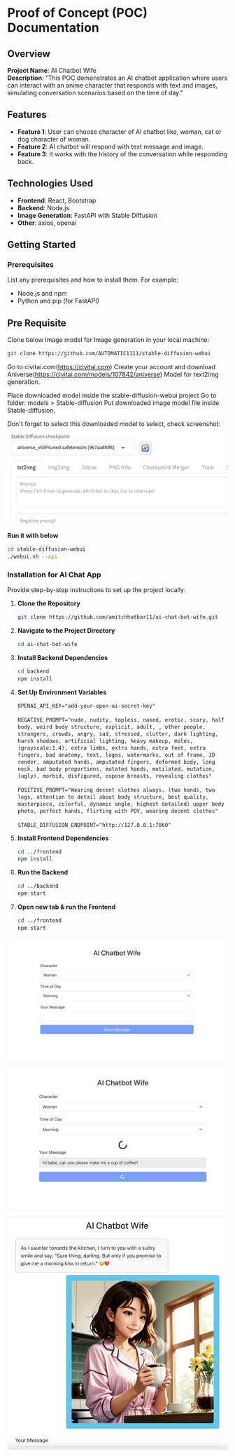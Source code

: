 # Proof of Concept (POC) Documentation

## Overview

**Project Name**: AI Chatbot Wife  
**Description**: “This POC demonstrates an AI chatbot application where users can interact with an anime character that responds with text and images, simulating conversation scenarios based on the time of day.”

## Features

- **Feature 1**: User can choose character of AI chatbot like, woman, cat or dog character of woman.
- **Feature 2**: AI chatbot will respond with text message and image.
- **Feature 3**: It works with the history of the conversation while responding back.

## Technologies Used

- **Frontend**: React, Bootstrap
- **Backend**: Node.js
- **Image Generation**: FastAPI with Stable Diffusion
- **Other**: axios, openai

## Getting Started

### Prerequisites

List any prerequisites and how to install them. For example:

- Node.js and npm
- Python and pip (for FastAPI)

## Pre Requisite

Clone below Image model for Image generation in your local machine:

```bash
git clone https://github.com/AUTOMATIC1111/stable-diffusion-webui
```

Go to civitai.com(https://civitai.com)
Create your account and download Aniverse(https://civitai.com/models/107842/aniverse) Model for text2img generation.

Place downloaded model inside the stable-diffusion-webui project
Go to folder: models > Stable-diffusion
Put downloaded image model file inside Stable-diffusion.

Don't forget to select this downloaded model to select, check screenshot:
![alt text](image-1.png)

**Run it with below**

```bash
cd stable-diffusion-webui
./webui.sh --api
```

### Installation for AI Chat App

Provide step-by-step instructions to set up the project locally:

1.  **Clone the Repository**

    ```bash
    git clone https://github.com/amitchhatbar11/ai-chat-bot-wife.git
    ```

2.  **Navigate to the Project Directory**

    ```bash
    cd ai-chat-bot-wife
    ```

3.  **Install Backend Dependencies**

    ```bash
    cd backend
    npm install
    ```

4.  **Set Up Environment Variables**

    ```env
    OPENAI_API_KEY="add-your-open-ai-secret-key"

    NEGATIVE_PROMPT="nude, nudity, topless, naked, erotic, scary, half body, weird body structure, explicit, adult, , other people, strangers, crowds, angry, sad, stressed, clutter, dark lighting, harsh shadows, artificial lighting, heavy makeup, moles, (grayscale:1.4), extra limbs, extra hands, extra feet, extra fingers, bad anatomy, text, logos, watermarks, out of frame, 3D render, amputated hands, amputated fingers, deformed body, long neck, bad body proportions, mutated hands, mutilated, mutation, (ugly), morbid, disfigured, expose breasts, revealing clothes"

    POSITIVE_PROMPT="Wearing decent clothes always. (two hands, two legs, attention to detail about body structure, best quality, masterpiece, colorful, dynamic angle, highest detailed) upper body photo, perfect hands, flirting with POV, wearing decent clothes"

    STABLE_DIFFUSION_ENDPOINT="http://127.0.0.1:7860"
    ```

5.  **Install Frontend Dependencies**

    ```bash
    cd ../frontend
    npm install
    ```

6.  **Run the Backend**

    ```bash
    cd ../backend
    npm start
    ```

7.  **Open new tab & run the Frontend**

    ```bash
    cd ../frontend
    npm start
    ```

![alt text](image.png)

![alt text](image-2.png)

![alt text](image-3.png)
